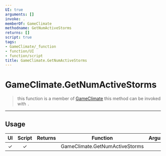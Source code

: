 ```yaml
---
UI: true
arguments: []
invoke: .
memberOf: GameClimate
methodname: GetNumActiveStorms
returns: []
script: true
tags:
- GameClimate/_function
- function/UI
- function/script
title: GameClimate.GetNumActiveStorms
---
```

# GameClimate.GetNumActiveStorms
> this function is a member of [GameClimate](civ-6/lua/GameClimate.md)
> this method can be invoked with `.`
-----
## Usage
|  UI | Script | Returns | Function | Arguments |
|:---:|:------:|-------:|:--------:|:---------|
|✓|✓||GameClimate.GetNumActiveStorms||
